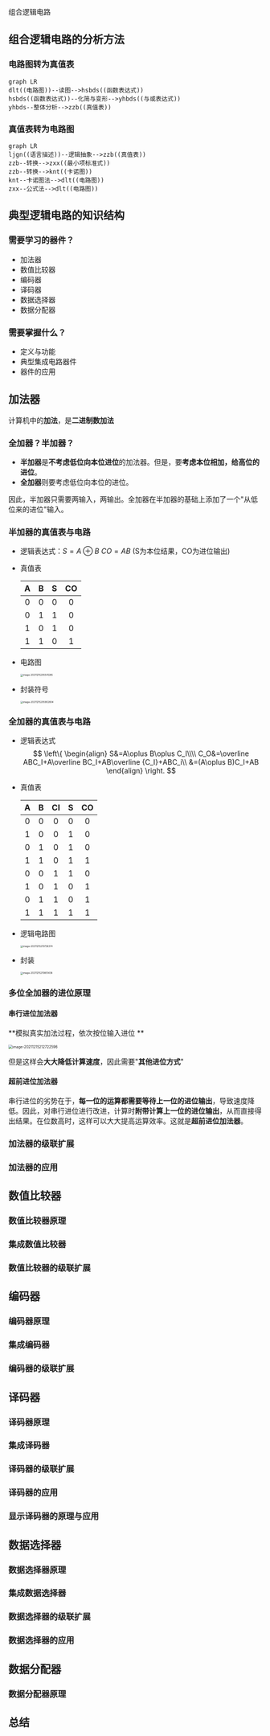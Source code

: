组合逻辑电路

## 组合逻辑电路的分析方法

### 电路图转为真值表

```mermaid
graph LR
dlt((电路图))--读图-->hsbds((函数表达式))
hsbds((函数表达式))--化简与变形-->yhbds((与或表达式))
yhbds--整体分析-->zzb((真值表))
```

### 真值表转为电路图

```mermaid
graph LR
ljgn((语言描述))--逻辑抽象-->zzb((真值表))
zzb--转换-->zxx((最小项标准式))
zzb--转换-->knt((卡诺图))
knt--卡诺图法-->dlt((电路图))
zxx--公式法-->dlt((电路图))
```

## 典型逻辑电路的知识结构

### 需要学习的器件？

- 加法器
- 数值比较器
- 编码器
- 译码器
- 数据选择器
- 数据分配器

### 需要掌握什么？

- 定义与功能
- 典型集成电路器件
- 器件的应用

## 加法器

计算机中的**加法**，是**二进制数加法**

### 全加器？半加器？

- **半加器**是**不考虑低位向本位进位**的加法器。但是，要**考虑本位相加，给高位的进位**。
- **全加器**则要考虑低位向本位的进位。

因此，半加器只需要两输入，两输出。全加器在半加器的基础上添加了一个"从低位来的进位"输入。

### 半加器的真值表与电路

- 逻辑表达式：$S=A\oplus B$	$CO=AB$	(S为本位结果，CO为进位输出)

- 真值表

	|  A   |  B   |  S   |  CO  |
	| :--: | :--: | :--: | :--: |
	|  0   |  0   |  0   |  0   |
	|  0   |  1   |  1   |  0   |
	|  1   |  0   |  1   |  0   |
	|  1   |  1   |  0   |  1   |

- 电路图

  <img src="../_Images/image-20211215205541285.png" alt="image-20211215205541285" style="zoom:33%;" />

- 封装符号

	<img src="../_Images/image-20211215205902804-1639573152132.png" alt="image-20211215205902804" style="zoom:33%;" />

### 全加器的真值表与电路

- 逻辑表达式
	$$
	\left\{
	\begin{align}
	S&=A\oplus B\oplus C_I\\\\
	C_O&=\overline ABC_I+A\overline BC_I+AB\overline {C_I}+ABC_i\\
	&=(A\oplus B)C_I+AB
	\end{align}
	\right.
	$$
	
- 真值表

	|  A   |  B   |  CI  |  S   |  CO  |
	| :--: | :--: | :--: | :--: | :--: |
	|  0   |  0   |  0   |  0   |  0   |
	|  1   |  0   |  0   |  1   |  0   |
	|  0   |  1   |  0   |  1   |  0   |
	|  1   |  1   |  0   |  1   |  1   |
	|  0   |  0   |  1   |  1   |  0   |
	|  1   |  0   |  1   |  0   |  1   |
	|  0   |  1   |  1   |  0   |  1   |
	|  1   |  1   |  1   |  1   |  1   |

- 逻辑电路图

	<img src="../_Images/image-20211215210736374.png" alt="image-20211215210736374" style="zoom:33%;" />

- 封装

	<img src="../_Images/image-20211215210851438.png" alt="image-20211215210851438" style="zoom:33%;" />

### 多位全加器的进位原理

#### 串行进位加法器

**模拟真实加法过程，依次按位输入进位	** 

<img src="../_Images/image-20211215212722596.png" alt="image-20211215212722596" style="zoom: 50%;" />

但是这样会**大大降低计算速度**，因此需要"**其他进位方式**"

#### 超前进位加法器

​	串行进位的劣势在于，**每一位的运算都需要等待上一位的进位输出**，导致速度降低。因此，对串行进位进行改进，计算时**附带计算上一位的进位输出**，从而直接得出结果。在位数高时，这样可以大大提高运算效率。这就是**超前进位加法器**。

### 加法器的级联扩展

### 加法器的应用

## 数值比较器

### 数值比较器原理

### 集成数值比较器

### 数值比较器的级联扩展

## 编码器

### 编码器原理

### 集成编码器

### 编码器的级联扩展

## 译码器

### 译码器原理

### 集成译码器

### 译码器的级联扩展

### 译码器的应用

### 显示译码器的原理与应用

## 数据选择器

### 数据选择器原理

### 集成数据选择器

### 数据选择器的级联扩展

### 数据选择器的应用

## 数据分配器

### 数据分配器原理



## 总结

